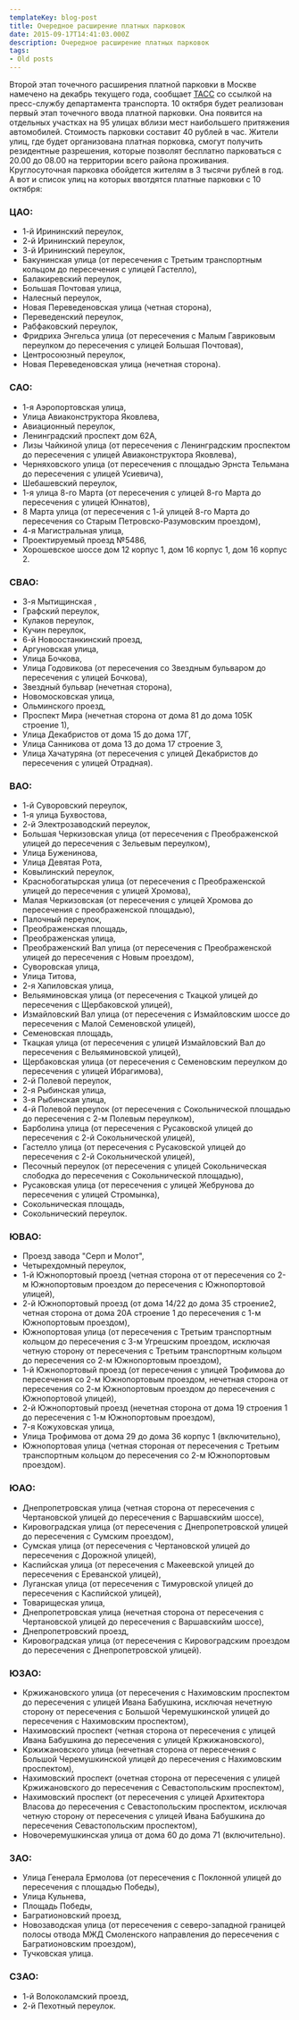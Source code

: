 ```yaml
---
templateKey: blog-post
title: Очередное расширение платных парковок
date: 2015-09-17T14:41:03.000Z
description: Очередное расширение платных парковок
tags:
- Old posts
---
```


Второй этап точечного расширения платной парковки в Москве намечено на декабрь текущего года, сообщает [ТАСС](http://tass.ru/) со ссылкой на пресс-службу департамента транспорта. 10 октября будет реализован первый этап точечного ввода платной парковки. Она появится на отдельных участках на 95 улицах вблизи мест наибольшего притяжения автомобилей. Стоимость парковки составит 40 рублей в час. Жители улиц, где будет организована платная порковка, смогут получить резидентные разрешения, которые позволят бесплатно парковаться с 20.00 до 08.00 на территории всего района проживания. Круглосуточная парковка обойдется жителям в 3 тысячи рублей в год. А вот и список улиц на которых ввотдятся платные парковки с 10 октября:

### ЦАО:

*   1-й Ирининский переулок,
*   2-й Ирининский переулок,
*   3-й Ирининский переулок,
*   Бакунинская улица (от пересечения с Третьим транспортным кольцом до пересечения с улицей Гастелло),
*   Балакиревский переулок,
*   Большая Почтовая улица,
*   Налесный переулок,
*   Новая Переведеновская улица (четная сторона),
*   Переведенский переулок,
*   Рабфаковский переулок,
*   Фридриха Энгельса улица (от пересечения с Малым Гавриковым переулком до пересечения с улицей Большая Почтовая),
*   Центросоюзный переулок,
*   Новая Переведеновская улица (нечетная сторона).

### САО:

*   1-я Аэропортовская улица,
*   Улица Авиаконструктора Яковлева,
*   Авиационный переулок,
*   Ленинградский проспект дом 62А,
*   Лизы Чайкиной улица (от пересечения с Ленинградским проспектом до пересечения с улицей Авиаконструктора Яковлева),
*   Черняховского улица (от пересечения с площадью Эрнста Тельмана до пересечения с улицей Усиевича),
*   Шебашевский переулок,
*   1-я улица 8-го Марта (от пересечения с улицей 8-го Марта до пересечения с улицей Юннатов),
*   8 Марта улица (от пересечения с 1-й улицей 8-го Марта до пересечения со Старым Петровско-Разумовским проездом),
*   4-я Магистральная улица,
*   Проектируемый проезд №5486,
*   Хорошевское шоссе дом 12 корпус 1, дом 16 корпус 1, дом 16 корпус 2.

### СВАО:

*   3-я Мытищинская ,
*   Графский переулок,
*   Кулаков переулок,
*   Кучин переулок,
*   6-й Новоостанкинский проезд,
*   Аргуновская улица,
*   Улица Бочкова,
*   Улица Годовикова (от пересечения со Звездным бульваром до пересечения с улицей Бочкова),
*   Звездный бульвар (нечетная сторона),
*   Новомосковская улица,
*   Ольминского проезд,
*   Проспект Мира (нечетная сторона от дома 81 до дома 105К строение 1),
*   Улица Декабристов от дома 15 до дома 17Г,
*   Улица Санникова от дома 13 до дома 17 строение 3,
*   Улица Хачатуряна (от пересечения с улицей Декабристов до пересечения с улицей Отрадная).

### ВАО:

*   1-й Суворовский переулок,
*   1-я улица Бухвостова,
*   2-й Электрозаводский переулок,
*   Большая Черкизовская улица (от пересечения с Преображенской улицей до пересечения с Зельевым переулком),
*   Улица Буженинова,
*   Улица Девятая Рота,
*   Ковылинский переулок,
*   Краснобогатырская улица (от пересечения с Преображенской улицей до пересечения с улицей Хромова),
*   Малая Черкизовская (от пересечения с улицей Хромова до пересечения с преображенской площадью),
*   Палочный переулок,
*   Преображенская площадь,
*   Преображенская улица,
*   Преображенский Вал улица (от пересечения с Преображенской улицей до пересечения с Новым проездом),
*   Суворовская улица,
*   Улица Титова,
*   2-я Хапиловская улица,
*   Вельяминовская улица (от пересечения с Ткацкой улицей до пересечения с Щербаковской улицей),
*   Измайловский Вал улица (от пересечения с Измайловским шоссе до пересечения с Малой Семеновской улицей),
*   Семеновская площадь,
*   Ткацкая улица (от пересечения с улицей Измайловский Вал до пересечения с Вельяминовской улицей),
*   Щербаковская улица (от пересечения с Семеновским переулком до пересечения с улицей Ибрагимова),
*   2-й Полевой переулок,
*   2-я Рыбинская улица,
*   3-я Рыбинская улица,
*   4-й Полевой переулок (от пересечения с Сокольнической площадью до пересечения с 2-м Полевым переулком),
*   Барболина улица (от пересечения с Русаковской улицей до пересечения с 2-й Сокольнической улицей),
*   Гастелло улица (от пересечения с Русаковской улицей до пересечения с 2-й Сокольнической улицей),
*   Песочный переулок (от пересечения с улицей Сокольническая слободка до пересечения с Сокольнической площадью),
*   Русаковская улица (от пересечения с улицей Жебрунова до пересечения с улицей Стромынка),
*   Сокольническая площадь,
*   Сокольнический переулок.

### ЮВАО:

*   Проезд завода "Серп и Молот",
*   Четырехдомный переулок,
*   1-й Южнопортовый проезд (четная сторона от от пересечения со 2-м Южнопортовым проездом до пересечения с Южнопортовой улицей),
*   2-й Южнопортовый проезд (от дома 14/22 до дома 35 строение2, четная сторона от дома 20А строение 1 до пересечения с 1-м Южнопортовым проездом),
*   Южнопортовая улица (от пересечения с Третьим транспортным кольцом до пересечения с 3-м Угрешским проездом, исключая четную сторону от пересечения с Третьим транспортным кольцом до пересечения со 2-м Южнопортовым проездом),
*   1-й Южнопортовый проезд (от пересечения с улицей Трофимова до пересечения со 2-м Южнопортовым проездом, нечетная сторона от пересечения со 2-м Южнопортовым проездом до пересечения с Южнопортовой улицей),
*   2-й Южнопортовый проезд (нечетная сторона от дома 19 строения 1 до пересечения с 1-м Южнопортовым проездом),
*   7-я Кожуховская улица,
*   Улица Трофимова от дома 29 до дома 36 корпус 1 (включительно),
*   Южнопортовая улица (четная стороная от пересечения с Третьим транспортным кольцом до пересечения со 2-м Южнопортовым проездом).

### ЮАО:

*   Днепропетровская улица (четная сторона от пересечения с Чертановской улицей до пересечения с Варшавскийм шоссе),
*   Кировоградская улица (от пересечения с Днепропетровской улицей до пересечения с Сумским проездом),
*   Сумская улица (от пересечения с Чертановской улицей до пересечения с Дорожной улицей),
*   Каспийская улица (от пересечения с Макеевской улицей до пересечения с Ереванской улицей),
*   Луганская улица (от пересечения с Тимуровской улицей до пересечения с Каспийской улицей),
*   Товарищеская улица,
*   Днепропетровская улица (нечетная сторона от пересечения с Чертановской улицей до пересечения с Варшавскийм шоссе),
*   Днепропетровский проезд,
*   Кировоградская улица (от пересечения с Кировоградским проездом до пересечения с Днепропетровской улицей).

### ЮЗАО:

*   Кржижановского улица (от пересечения с Нахимовским проспектом до пересечения с улицей Ивана Бабушкина, исключая нечетную сторону от пересечения с Большой Черемушкинской улицей до пересечения с Нахимовским проспектом),
*   Нахимовский проспект (четная сторона от пересечения с улицей Ивана Бабушкина до пересечения с улицей Кржижановского),
*   Кржижановского улица (нечетная сторона от пересечения с Большой Черемушкинской улицей до пересечения с Нахимовским проспектом),
*   Нахимовский проспект (очетная сторона от пересечения с улицей Кржижановского до пересечения с Севастопольским проспектом),
*   Нахимовский проспект (от пересечения с улицей Архитектора Власова до пересечения с Севастопольским проспектом, исключая четную сторону от пересечения с улицей Ивана Бабушкина до пересечения Севастопольским проспектом),
*   Новочеремушкинская улица от дома 60 до дома 71 (включительно).

### ЗАО:

*   Улица Генерала Ермолова (от пересечения с Поклонной улицей до пересечения с площадью Победы),
*   Улица Кульнева,
*   Площадь Победы,
*   Багратионовский проезд,
*   Новозаводская улица (от пересечения с северо-западной границей полосы отвода МЖД Смоленского направления до пересечения с Багратионовским проездом),
*   Тучковская улица.

### СЗАО:

*   1-й Волоколамский проезд,
*   2-й Пехотный переулок.
